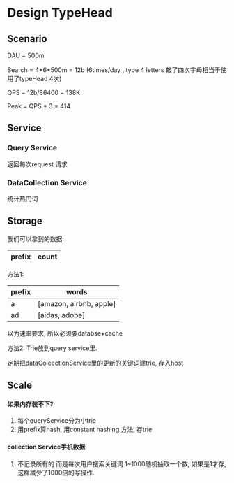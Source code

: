 # Design TypeHead

## Scenario
DAU = 500m

Search = 4\*6\*500m = 12b (6times/day , type 4 letters 敲了四次字母相当于使用了typeHead 4次)

QPS = 12b/86400 = 138K

Peak = QPS * 3 = 414

## Service

### Query Service
返回每次request 请求

### DataCollection Service
统计热门词


## Storage
我们可以拿到的数据:

|prefix|count|
|----|----|

方法1:

|prefix|words|
|----|----|
|a|[amazon, airbnb, apple]|
|ad| [aidas, adobe]

以为速率要求, 所以必须要databse+cache 

方法2:
Trie放到query service里.

定期把dataColeectionService里的更新的关键词建trie, 存入host

## Scale
#### 如果内存装不下?
1. 每个queryService分为小trie
2. 用prefix算hash, 用constant hashing 方法, 存trie

#### collection Service手机数据
1. 不记录所有的 而是每次用户搜索关键词 1~1000随机抽取一个数, 如果是1才存, 这样减少了1000倍的写操作.


